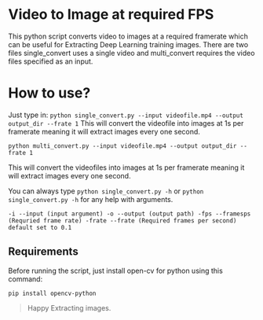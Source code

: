 # Video to Image at required FPS
This python script converts video to images at a required framerate which can be useful for Extracting Deep Learning training images.
There are two files single_convert uses a single video and multi_convert requires the video files specified as an input.

# How to use?
Just type in:
`python single_convert.py --input videofile.mp4 --output output_dir --frate 1`
This will convert the videofile into images at 1s per framerate meaning it will extract images every one second.

`python multi_convert.py --input videofile.mp4 --output output_dir --frate 1`

This will convert the videofiles into images at 1s per framerate meaning it will extract images every one second.

You can always type `python single_convert.py -h` or `python single_convert.py -h` for any help with arguments.


`-i --input (input argument)
-o --output (output path)
-fps --framesps (Requried frame rate)
-frate --frate (Required frames per second) default set to 0.1`

## Requirements
Before running the script, just install open-cv for python using this command:

`pip install opencv-python`

> Happy Extracting images.